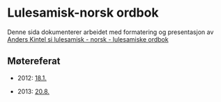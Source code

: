 # Lulesamisk-norsk ordbok

Denne sida dokumenterer arbeidet med formatering og presentasjon
av [Anders Kintel si lulesamisk - norsk - lulesamiske ordbok](http://gtweb.uit.no/webdict/ak/smj2nob/index.html)

##  Møtereferat

* 2012:
   [18.1.](../admin/dicts/Meeting_2012-01-18.html)

* 2013:
   [20.8.](smj/Planlegging.html)

   

   
